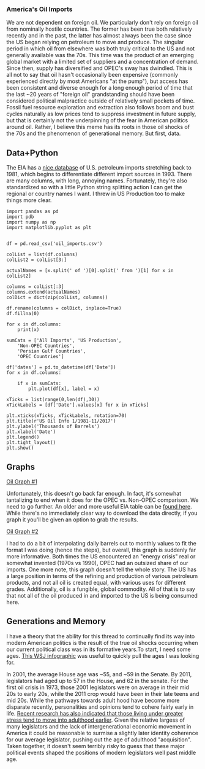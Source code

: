 ### America's Oil Imports

We are not dependent on foreign oil. We particularly don't rely on foreign oil from nominally hostile countries. The former has been true both relatively recently and in the past, the latter has almost always been the case since the US began relying on petroleum to move and produce. The singular period in which oil from elsewhere was both truly critical to the US and not generally available was the 70s. This time was the product of an emerging global market with a limited set of suppliers and a concentration of demand. Since then, supply has diversified and OPEC's sway has dwindled. This is all not to say that oil hasn't occasionally been expensive (commonly experienced directly by most Americans "at the pump"), but access has been consistent and diverse enough for a long enough period of time that the last ~20 years of "foreign oil" grandstanding should have been considered political malpractice outside of relatively small pockets of time. Fossil fuel resource exploration and extraction also follows boom and bust cycles naturally as low prices tend to suppress investment in future supply, but that is certainly not the underpinning of the fear in American politics around oil. Rather, I believe this meme has its roots in those oil shocks of the 70s and the phenomenon of generational memory. But first, data.

## Data+Python
The EIA has a [nice database](https://www.eia.gov/dnav/pet/pet_move_impcus_a2_nus_ep00_im0_mbbl_m.htm) of U.S. petroleum imports stretching back to 1981, which begins to differentiate different import sources in 1993. There are many columns, with long, annoying names. Fortunately, they're also standardized so with a little Python string splitting action I can get the regional or country names I want. I threw in US Production too to make things more clear. 

```
import pandas as pd
import pdb
import numpy as np
import matplotlib.pyplot as plt


df = pd.read_csv('oil_imports.csv')

colList = list(df.columns)
colList2 = colList[3:]

actualNames = [x.split(' of ')[0].split(' from ')[1] for x in colList2]
   
columns = colList[:3]
columns.extend(actualNames)
colDict = dict(zip(colList, columns))

df.rename(columns = colDict, inplace=True)
df.fillna(0)

for x in df.columns:
    print(x)

sumCats = ['All Imports', 'US Production',
    'Non-OPEC Countries',
    'Persian Gulf Countries',
    'OPEC Countries']
    
df['dates'] = pd.to_datetime(df['Date'])
for x in df.columns:
    
    if x in sumCats:       
        plt.plot(df[x], label = x)
        
xTicks = list(range(0,len(df),30))        
xTickLabels = [df['Date'].values[x] for x in xTicks]       
        
plt.xticks(xTicks, xTickLabels, rotation=70)
plt.title(r'US Oil Info 1/1981-11/2017')
plt.ylabel('Thousands of Barrels')
plt.xlabel('Date')
plt.legend()
plt.tight_layout()
plt.show()
```

## Graphs

[Oil Graph #1](https://farm5.staticflickr.com/4610/40345677812_b411f07ce4_z.jpg)

Unfortunately, this doesn't go back far enough. In fact, it's somewhat tantalizing to end when it does for the OPEC vs. Non-OPEC comparison. We need to go further. An older and more useful EIA table can be [found here](https://www.eia.gov/totalenergy/data/annual/showtext.php?t=ptb0507). While there's no immediately clear way to download the data directly, if you graph it you'll be given an option to grab the results. 

[Oil Graph #2](https://farm5.staticflickr.com/4770/26520072898_7b3045978d_z.jpg)

I had to do a bit of interpolating daily barrels out to monthly values to fit the format I was doing (hence the steps), but overall, this graph is suddenly far more informative. Both times the US encountered an "energy crisis" real or somewhat invented (1970s vs 1990), OPEC had an outsized share of our imports.  One more note, this graph doesn't tell the whole story. The US has a large position in terms of the refining and production of various petroleum products, and not all oil is created equal, with various uses for different grades. Additionally, oil is a fungible, global commodity. All of that is to say that not all of the oil produced in and imported to the US is being consumed here.

## Generations and Memory

I have a theory that the ability for this thread to continually find its way into modern American politics is the result of the true oil shocks occurring when our current political class was in its formative years.To start, I need some ages. [This WSJ infographic](http://online.wsj.com/public/resources/documents/info-CONGRESS_AGES_1009.html) was useful to quickly pull the ages I was looking for.

In 2001, the average House age was ~55, and ~59 in the Senate. By 2011, legislators had aged up to 57 in the House, and 62 in the senate. For the first oil crisis in 1973, those 2001 legislators were on average in their mid 20s to early 20s, while the 2011 crop would have been in their late teens and mid 20s. While the pathways towards adult hood have become more disparate recently, personalities and opinions tend to cohere fairly early  in life. [Recent research has also indicated that those living under greater stress tend to move into adulthood earlier](https://www.ncbi.nlm.nih.gov/pmc/articles/PMC3792649/). Given the relative largess of many legislators and the lack of intergenerational economic movement in America it could be reasonable to surmise a slightly later identity coherence for our average legislator, pushing out the age of adulthood "acquisition". Taken together, it doesn't seem terribly risky to guess that these major political events shaped the positions of modern legislators well past middle age.









